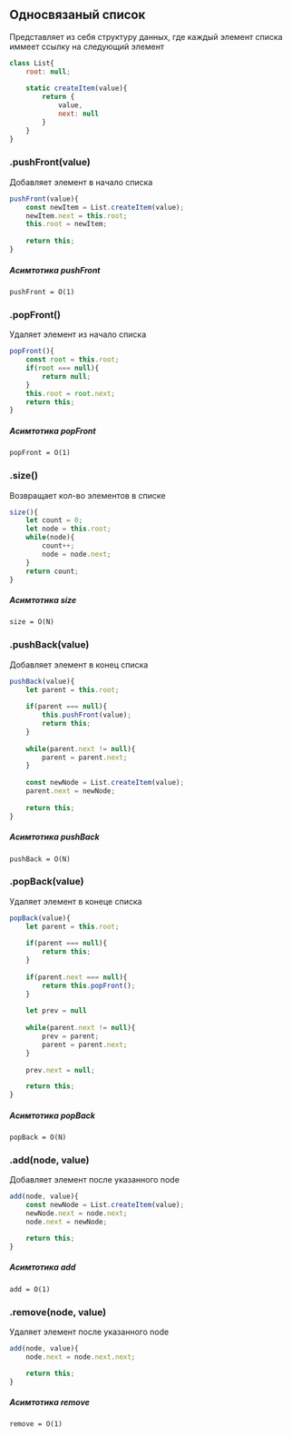 ## Односвязаный список
Представляет из себя структуру данных, где каждый элемент списка иммеет ссылку на следующий элемент

```javascript
class List{
	root: null;
	
	static createItem(value){
		return {
			value,
			next: null 
		}
	}
}
```

### .pushFront(value)
Добавляет элемент в начало списка

```javascript
pushFront(value){
	const newItem = List.createItem(value);
	newItem.next = this.root;
	this.root = newItem;
	
	return this;
}
```

##### Асимтотика pushFront
`pushFront = O(1)`

### .popFront()
Удаляет элемент из начало списка

```javascript
popFront(){
	const root = this.root;
	if(root === null){
		return null;
	}
	this.root = root.next;
	return this;
}
```

##### Асимтотика popFront
`popFront = O(1)`

### .size()
Возвращает кол-во элементов в списке

```javascript
size(){
	let count = 0;
	let node = this.root;
	while(node){
		count++;
		node = node.next;
	}
    return count;
}
```

##### Асимтотика size
`size = O(N)`

### .pushBack(value)
Добавляет элемент в конец списка

```javascript
pushBack(value){
	let parent = this.root;
	
	if(parent === null){
		this.pushFront(value);
		return this;
	}
	
	while(parent.next != null){
		parent = parent.next;
	}
	
	const newNode = List.createItem(value);
	parent.next = newNode;
	
	return this;
}
```

##### Асимтотика pushBack
`pushBack = O(N)`

### .popBack(value)
Удаляет элемент в конеце списка

```javascript
popBack(value){
	let parent = this.root;
	
	if(parent === null){
		return this;
	}
	
	if(parent.next === null){
		return this.popFront();
	}
	
	let prev = null
	
	while(parent.next != null){
		prev = parent;
		parent = parent.next;
	}
	
	prev.next = null;

	return this;
}
```

##### Асимтотика popBack
`popBack = O(N)`


### .add(node, value)
Добавляет элемент после указанного node

```javascript
add(node, value){
	const newNode = List.createItem(value);
	newNode.next = node.next;
	node.next = newNode;

	return this;
}
```

##### Асимтотика add
`add = O(1)`


### .remove(node, value)
Удаляет элемент после указанного node

```javascript
add(node, value){
	node.next = node.next.next;

	return this;
}
```

##### Асимтотика remove
`remove = O(1)`


